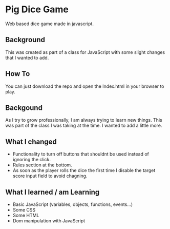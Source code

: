# Pig Dice Game
Web based dice game made in javascript.

## Background
This was created as part of a class for JavaScript with some slight changes that I wanted to add.

## How To
You can just download the repo and open the Index.html in your browser to play.

## Backgound
As I try to grow professionally, I am always trying to learn new things. This was part of the class I was taking at the time. 
I wanted to add a little more.

## What I changed
* Functionality to turn off buttons that shouldnt be used instead of ignoring the click.
* Rules section at the bottom.
* As soon as the player rolls the dice the first time I disable the target score input field to avoid chagning.

## What I learned / am Learning
* Basic JavaScript (variables, objects, functions, events...)
* Some CSS
* Some HTML
* Dom manipulation with JavaScript
